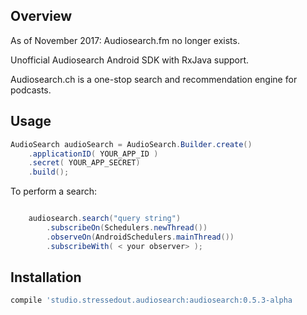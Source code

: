 
## Overview

As of November 2017: Audiosearch.fm no longer exists.

Unofficial Audiosearch Android SDK with RxJava support.

Audiosearch.ch is a one-stop search and recommendation engine for podcasts.

## Usage

```java
AudioSearch audioSearch = AudioSearch.Builder.create()
    .applicationID( YOUR_APP_ID )
    .secret( YOUR_APP_SECRET)
    .build();
```

To perform a search:
```java

    audiosearch.search("query string")
        .subscribeOn(Schedulers.newThread())
        .observeOn(AndroidSchedulers.mainThread())
        .subscribeWith( < your observer> );

```



## Installation

```groovy
compile 'studio.stressedout.audiosearch:audiosearch:0.5.3-alpha
```


